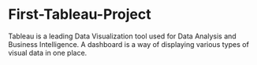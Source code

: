 # First-Tableau-Project
Tableau is a leading Data Visualization tool used for Data Analysis and Business Intelligence.
A dashboard is a way of displaying various types of visual data in one place.
